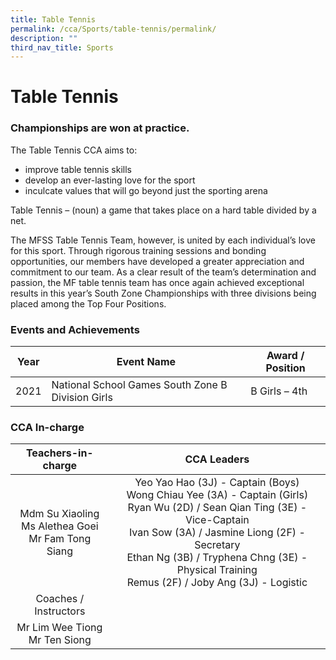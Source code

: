 ```yaml
---
title: Table Tennis
permalink: /cca/Sports/table-tennis/permalink/
description: ""
third_nav_title: Sports
---
```

Table Tennis
============

### Championships are won at practice.

The Table Tennis CCA aims to:

*   improve table tennis skills
*   develop an ever-lasting love for the sport
*   inculcate values that will go beyond just the sporting arena

Table Tennis – (noun) a game that takes place on a hard table divided by a net.

The MFSS Table Tennis Team, however, is united by each individual’s love for this sport. Through rigorous training sessions and bonding opportunities, our members have developed a greater appreciation and commitment to our team. As a clear result of the team’s determination and passion, the MF table tennis team has once again achieved exceptional results in this year’s South Zone Championships with three divisions being placed among the Top Four Positions.

### Events and Achievements

| Year | Event Name | Award / Position |
| --- | --- | --- |
| 2021 | National School Games South Zone B Division Girls | B Girls – 4th |

### CCA In-charge

| Teachers-in-charge 	| CCA Leaders 	|
|:---:	|:---:	|
| Mdm Su Xiaoling<br>Ms Alethea Goei<br>Mr Fam Tong Siang 	| Yeo Yao Hao (3J) - Captain (Boys)<br>Wong Chiau Yee (3A) - Captain (Girls)<br>Ryan Wu (2D) / Sean Qian Ting (3E) - Vice-Captain<br>Ivan Sow (3A) / Jasmine Liong (2F) - Secretary<br>Ethan Ng (3B) / Tryphena Chng (3E) - Physical Training<br>Remus (2F) / Joby Ang (3J) - Logistic 	|
| Coaches / Instructors 	|  	|
| Mr Lim Wee Tiong<br>Mr Ten Siong 	|  	|